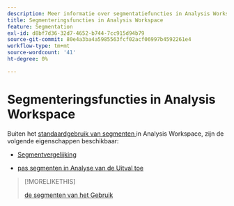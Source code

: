 ```yaml
---
description: Meer informatie over segmentatiefuncties in Analysis Workspace.
title: Segmenteringsfuncties in Analysis Workspace
feature: Segmentation
exl-id: d8bf7d36-32d7-4652-b744-7cc915d94b79
source-git-commit: 80e4a3ba4a5985563fcf02acf06997b4592261e4
workflow-type: tm+mt
source-wordcount: '41'
ht-degree: 0%

---
```


# Segmenteringsfuncties in Analysis Workspace

Buiten het [ standaardgebruik van segmenten ](/help/components/segmentation/segmentation-workflow/t-seg-apply.md) in Analysis Workspace, zijn de volgende eigenschappen beschikbaar:

* [Segmentvergelijking](/help/analyze/analysis-workspace/c-panels/c-segment-comparison/segment-comparison.md)

* [ pas segmenten in Analyse van de Uitval toe ](https://experienceleague.adobe.com/docs/analytics/analyze/analysis-workspace/visualizations/fallout/compare-segments-fallout.html)

>[!MORELIKETHIS]
>
>[ de segmenten van het Gebruik ](segmentation-workflow/t-seg-apply.md)
